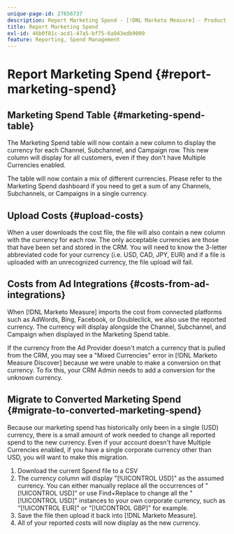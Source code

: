 ```yaml
---
unique-page-id: 27656737
description: Report Marketing Spend - [!DNL Marketo Measure] - Product Documentation
title: Report Marketing Spend
exl-id: 46b0f81c-acd1-47a5-bf75-6a943edb9009
feature: Reporting, Spend Management
---
```

# Report Marketing Spend {#report-marketing-spend}

## Marketing Spend Table {#marketing-spend-table}

The Marketing Spend table will now contain a new column to display the currency for each Channel, Subchannel, and Campaign row. This new column will display for all customers, even if they don't have Multiple Currencies enabled.

The table will now contain a mix of different currencies. Please refer to the Marketing Spend dashboard if you need to get a sum of any Channels, Subchannels, or Campaigns in a single currency.

## Upload Costs {#upload-costs}

When a user downloads the cost file, the file will also contain a new column with the currency for each row. The only acceptable currencies are those that have been set and stored in the CRM. You will need to know the 3-letter abbreviated code for your currency (i.e. USD, CAD, JPY, EUR) and if a file is uploaded with an unrecognized currency, the file upload will fail.

## Costs from Ad Integrations {#costs-from-ad-integrations}

When [!DNL Marketo Measure] imports the cost from connected platforms such as AdWords, Bing, Facebook, or Doubleclick, we also use the reported currency. The currency will display alongside the Channel, Subchannel, and Campaign when displayed in the Marketing Spend table.

If the currency from the Ad Provider doesn't match a currency that is pulled from the CRM, you may see a "Mixed Currencies" error in [!DNL Marketo Measure Discover] because we were unable to make a conversion on that currency. To fix this, your CRM Admin needs to add a conversion for the unknown currency.

## Migrate to Converted Marketing Spend {#migrate-to-converted-marketing-spend}

Because our marketing spend has historically only been in a single (USD) currency, there is a small amount of work needed to change all reported spend to the new currency. Even if your account doesn't have Multiple Currencies enabled, if you have a single corporate currency other than USD, you will want to make this migration.

1. Download the current Spend file to a CSV
1. The currency column will display "[!UICONTROL USD]" as the assumed currency. You can either manually replace all the occurrences of "[!UICONTROL USD]" or use Find+Replace to change all the "[!UICONTROL USD]" instances to your own corporate currency, such as "[!UICONTROL EUR]" or "[!UICONTROL GBP]" for example.
1. Save the file then upload it back into [!DNL Marketo Measure].
1. All of your reported costs will now display as the new currency.

